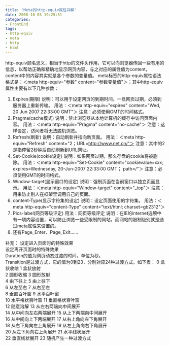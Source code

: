 ```yaml
---
title: 'Meta的http-equiv属性详解'
date: 2008-10-03 19:25:51
categories: 
- FrontEnd
tags: 
- http-equiv
- meta
- http
- html
---
```

http-equiv顾名思义，相当于http的文件头作用，它可以向浏览器传回一些有用的信息，以帮助正确和精确地显示网页内容，与之对应的属性值为content，content中的内容其实就是各个参数的变量值。
meta标签的http-equiv属性语法格式是：＜meta http-equiv="参数" content="参数变量值"＞；其中http-equiv属性主要有以下几种参数：
1. Expires(期限)
   说明：可以用于设定网页的到期时间。一旦网页过期，必须到服务器上重新传输。
   用法：＜meta http-equiv="expires" content="Wed, 20 Jun 2007 22:33:00 GMT"＞
   注意：必须使用GMT的时间格式。
2. Pragma(cache模式)
   说明：禁止浏览器从本地计算机的缓存中访问页面内容。
   用法：＜meta http-equiv="Pragma" content="no-cache"＞
   注意：这样设定，访问者将无法脱机浏览。
3. Refresh(刷新)
   说明：自动刷新并指向新页面。
   用法：＜meta http-equiv="Refresh" content="2；URL=http://www.net.cn/"＞
   注意：其中的2是指停留2秒钟后自动刷新到URL网址。
4. Set-Cookie(cookie设定)
   说明：如果网页过期，那么存盘的cookie将被删除。
   用法：＜meta http-equiv="Set-Cookie" content="cookievalue=xxx; expires=Wednesday, 20-Jun-2007 22:33:00 GMT； path=/"＞
   注意：必须使用GMT的时间格式。
5. Window-target(显示窗口的设定)
   说明：强制页面在当前窗口以独立页面显示。
   用法：＜meta http-equiv="Window-target" content="_top"＞
   注意：用来防止别人在框架里调用自己的页面。
6. content-Type(显示字符集的设定)
   说明：设定页面使用的字符集。
   用法：＜meta http-equiv="content-Type" content="text/html; charset=gb2312"＞
7. Pics-label(网页等级评定)
   用法：网页等级评定
   说明：在IE的internet选项中有一项内容设置，可以防止浏览一些受限制的网站，而网站的限制级别就是通过meta属性来设置的。
8. 还有Page_Enter、Page_Exit……

补充：
设定进入页面时的特殊效果  
设定离开页面时的特殊效果  
Duration的值为网页动态过渡的时间，单位为秒。  
Transition是过渡方式，它的值为0到23，分别对应24种过渡方式。如下表：
0 盒状收缩 
1 盒状放射  
2 圆形收缩 
3 圆形放射  
4 由下往上 
5 由上往下  
6 从左至右 
7 从右至左  
8 垂直百叶窗 
9 水平百叶窗  
10 水平格状百叶窗 
11 垂直格状百叶窗  
12 随意溶解 
13 从左右两端向中间展开  
14 从中间向左右两端展开 
15 从上下两端向中间展开  
16 从中间向上下两端展开 
17 从右上角向左下角展开  
18 从右下角向左上角展开 
19 从左上角向右下角展开  
20 从左下角向右上角展开 
21 水平线状展开  
22 垂直线状展开 
23 随机产生一种过渡方式